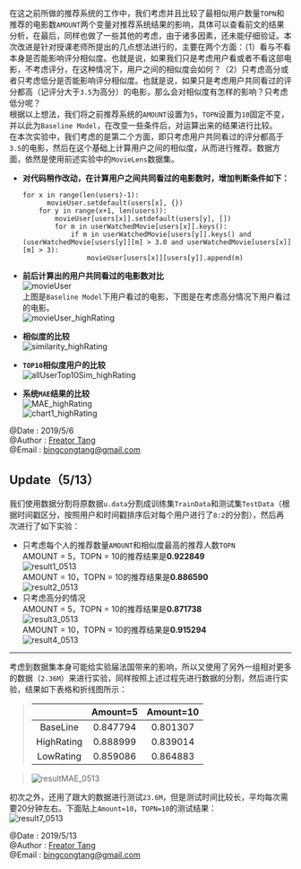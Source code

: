 在这之前所做的推荐系统的工作中，我们考虑并且比较了最相似用户数量`TOPN`和推荐的电影数`AMOUNT`两个变量对推荐系统结果的影响，具体可以查看前文的结果分析，在最后，同样也做了一些其他的考虑，由于诸多因素，还未能仔细验证。本次改进是针对授课老师所提出的几点想法进行的，主要在两个方面：（1）看与不看本身是否能影响评分相似度。也就是说，如果我们只是考虑用户看或者不看这部电影，不考虑评分，在这种情况下，用户之间的相似度会如何？（2）只考虑高分或者只考虑低分是否能影响评分相似度。也就是说，如果只是考虑用户共同看过的评分都高（记评分大于`3.5`为高分）的电影，那么会对相似度有怎样的影响？只考虑低分呢？  
根据以上想法，我们将之前推荐系统的`AMOUNT`设置为`5`，`TOPN`设置为`10`固定不变，并以此为`Baseline Model`，在改变一些条件后，对运算出来的结果进行比较。  
在本次实验中，我们考虑的是第二个方面，即只考虑用户共同看过的评分都高于`3.5`的电影，然后在这个基础上计算用户之间的相似度，从而进行推荐。数据方面，依然是使用前述实验中的`MovieLens`数据集。  
+ **对代码稍作改动，在计算用户之间共同看过的电影数时，增加判断条件如下：**  

	  for x in range(len(users)-1):  
		    movieUser.setdefault(users[x], {})  
		  for y in range(x+1, len(users)):  
			  movieUser[users[x]].setdefault(users[y], [])  
			  for m in userWatchedMovie[users[x]].keys():  
				  if m in userWatchedMovie[users[y]].keys() and (userWatchedMovie[users[y]][m] > 3.0 and userWatchedMovie[users[x]][m] > 3):  
					  movieUser[users[x]][users[y]].append(m)
+ **前后计算出的用户共同看过的电影数对比**  
  ![movieUser](../pictures/movieUser.png "Baseline Model下用户看过的电影")  
  上图是`Baseline Model`下用户看过的电影，下图是在考虑高分情况下用户看过的电影。  
  ![movieUser_highRating](../pictures/movieUser_highRating.png "考虑高分情况下用户看过的电影")  
+ **相似度的比较**   
  ![similarity_highRating](../pictures/similarity_highRating.png "相似度的比较")  
+ **`TOP10`相似度用户的比较**  
  ![allUserTop10Sim_highRating](../pictures/allUserTop10Sim_highRating.png "Top10相似度用户的比较")  
+ **系统`MAE`结果的比较**  
  ![MAE_highRating](../pictures/MAE_highRating.png "MAE结果的比较")  
  ![chart1_highRating](../pictures/chart1_highRating.png "MAE比较图表显示")  
  

@Date : 2019/5/6  
@Author : [Freator Tang](https://github.com/freator)  
@Email : bingcongtang@gmail.com


Update（5/13）
----------
我们使用数据分割将原数据`u.data`分割成训练集`TrainData`和测试集`TestData`（根据时间戳区分，按照用户和时间戳排序后对每个用户进行了`8:2`的分割），然后再次进行了如下实验：  
+ 只考虑每个人的推荐数量`AMOUNT`和相似度最高的推荐人数`TOPN`  
   AMOUNT = 5，TOPN = 10的推荐结果是**0.922849**  
   ![result1_0513](../pictures/result1_0513.png "结果1")  
   AMOUNT = 10，TOPN = 10的推荐结果是**0.886590**  
   ![result2_0513](../pictures/result2_0513.png "结果2")  
+ 只考虑高分的情况  
   AMOUNT = 5，TOPN = 10的推荐结果是**0.871738**  
   ![result3_0513](../pictures/result3_0513.png "结果3")  
   AMOUNT = 10，TOPN = 10的推荐结果是**0.915294**  
   ![result4_0513](../pictures/result4_0513.png "结果4")  

----  
考虑到数据集本身可能给实验届法国带来的影响，所以又使用了另外一组相对更多的数据（`2.36M`）来进行实验，同样按照上述过程先进行数据的分割，然后进行实验，结果如下表格和折线图所示：  
>    | |Amount=5|Amount=10|
>    |:--:|:--:|:--:|
>    |BaseLine|0.847794|0.801307|
>    |HighRating|0.888999|0.839014|
>    |LowRating|0.859086|0.864883|  
    
>    ![resultMAE_0513](../pictures/resultMAE_0513.png "MAE比较图表显示")  

初次之外，还用了跟大的数据进行测试`23.6M`，但是测试时间比较长，平均每次需要20分钟左右。下面贴上`Amount=10`，`TOPN=10`的测试结果：  
![result7_0513](../pictures/result7_0513.png "结果7")  



@Date : 2019/5/13  
@Author : [Freator Tang](https://github.com/freator)  
@Email : bingcongtang@gmail.com 

